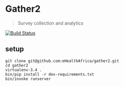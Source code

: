 # Gather2

> Survey collection and analytics

[![Build Status](https://travis-ci.org/eHealthAfrica/gather2.svg?branch=master)](https://travis-ci.org/eHealthAfrica/gather2)


## setup

```
git clone git@github.com:eHealthAfrica/gather2.git
cd gather2
virtualenv-3.4 .
bin/pip install -r dev-requirements.txt
bin/invoke runserver
```

